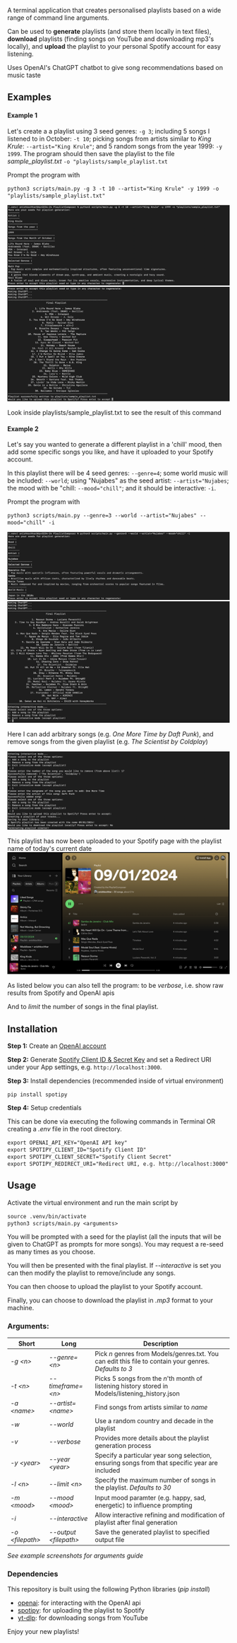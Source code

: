 A terminal application that creates personalised playlists based on a wide range of command line arguments.

Can be used to **generate** playlists (and store them locally in text files), **download** playlists (finding songs on YouTube and downloading mp3's locally), and **upload** the playlist to your personal Spotify account for easy listening.

Uses OpenAI's ChatGPT chatbot to give song recommendations based on music taste

## Examples

#### Example 1

Let's create a  a playlist using 3 seed genres: `-g 3`;  including 5 songs I listened to in October: `-t 10`;  picking songs from artists similar to *King Krule*: `--artist="King Krule"`; and 5 random songs from the year 1999: `-y 1999`. The program should then save the playlist to the file *sample_playlist.txt* `-o "playlists/sample_playlist.txt` 

Prompt the program with 
```
python3 scripts/main.py -g 3 -t 10 --artist="King Krule" -y 1999 -o "playlists/sample_playlist.txt" 
```

<img src="demo/Demo%201%20-%20Prompt.png" alt="Save to file prompt" >
<img src="demo/Demo%201%20-%20Playlist%20Creation.png" alt="Save to file result" >

Look inside playlists/sample_playlist.txt to see the result of this command

#### Example 2
Let's say you wanted to generate a different playlist in a 'chill' mood, then add some specific songs you like, and have it uploaded to your Spotify account. 

In this playlist there will be 4 seed genres: `--genre=4`;  some world music will be included: `--world`;  using "Nujabes" as the seed artist: `--artist="Nujabes`;  the mood with be "chill: `--mood="chill"`; and it should be interactive: `-i`.

Prompt the program with 
```
python3 scripts/main.py --genre=3 --world --artist="Nujabes" --mood="chill" -i
```

<img src="demo/Demo%202%20-%20Prompt.png" alt="Interactive prompt" >
<img src="demo/Demo%202%20-%20Playlist%20Creation.png" alt="Interactive prompt">

Here I can add arbitrary songs (e.g. *One More Time by Daft Punk*), and remove songs from the given playlist (e.g. *The Scientist by Coldplay*)

<img src="demo/Demo%202%20-%20Uploading.png" alt="Interactive prompt" >

This playlist has now been uploaded to your Spotify page with the playlist name of today's current date
<img src="demo/Demo%202%20-%20Spotify.png" alt="Interactive prompt" >

As listed below you can also tell the program: to be *verbose*, i.e. show raw results from Spotify and OpenAI apis

And to *limit* the number of songs in the final playlist.

## Installation

**Step 1:** Create an [OpenAI account](https://beta.openai.com/account/api-keys)

**Step 2:** Generate [Spotify Client ID & Secret Key](https://developer.spotify.com/dashboard/login) and set a Redirect URI under your App settings, e.g. `http://localhost:3000`.

**Step 3:** Install dependencies (recommended inside of virtual environment)

```
pip install spotipy
```
**Step 4:** Setup credentials

This can be done via executing the following commands in Terminal OR creating a *.env* file in the root directory.
```
export OPENAI_API_KEY="OpenAI API key"
export SPOTIPY_CLIENT_ID="Spotify Client ID"
export SPOTIPY_CLIENT_SECRET="Spotify Client Secret"
export SPOTIPY_REDIRECT_URI="Redirect URI, e.g. http://localhost:3000"
```


## Usage

Activate the virtual environment and run the main script by
```
source .venv/bin/activate
python3 scripts/main.py <arguments>
```
You will be prompted with a seed for the playlist (all the inputs that will be given to ChatGPT as prompts for more songs). You may request a re-seed as many times as you choose.

You will then be presented with the final playlist. If *--interactive* is set you can then modify the playlist to remove/include any songs.

You can then choose to upload the playlist to your Spotify account.

Finally, you can choose to download the playlist in *.mp3* format to your machine.

### Arguments:

| Short | Long | Description |
| ----------- | -- | ----------- |
| *-g \<n>* | *--genre=\<n>* | Pick *n* genres from Models/genres.txt. You can edit this file to contain your genres. *Defaults to 3* |
|*-t \<n>* | *--timeframe=\<n>* | Picks 5 songs from the *n*'th month of listening history stored in Models/listening_history.json |
|*-a \<name>* | *--artist=\<name>* | Find songs from artists similar to *name* |
| *-w* | *--world*| Use a random country and decade in the playlist |
|*-v* | *--verbose* | Provides more details about the playlist generation process |
|*-y \<year>* | *--year \<year>* | Specify a particular year song selection, ensuring songs from that specific year are included |
| *-l \<n>* | *--limit \<n>*| Specify the maximum number of songs in the playlist. *Defaults to 30* |
| *-m \<mood>* | *--mood \<mood>* | Input mood paramter (e.g. happy, sad, energetic) to influence prompting |
| *-i* | *--interactive* | Allow interactive refining and modification of playlist after final generation |
| *-o \<filepath>* | *--output \<filepath>*| Save the generated playlist to specified output file |


*See example screenshots for arguments guide*


### Dependencies
This repository is built using the following Python libraries (*pip install*)
- [openai](https://platform.openai.com/docs/overview): for interacting with the OpenAI api
- [spotipy](https://github.com/spotipy-dev/spotipy): for uploading the playlist to Spotify
- [yt-dlp](https://github.com/yt-dlp/yt-dlp): for downloading songs from YouTube


Enjoy your new playlists!